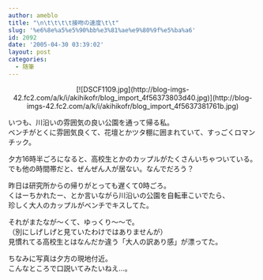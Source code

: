 ```yaml
---
author: ameblo
title: "\n\t\t\t\t接吻の速度\t\t"
slug: '%e6%8e%a5%e5%90%bb%e3%81%ae%e9%80%9f%e5%ba%a6'
id: 2092
date: '2005-04-30 03:39:02'
layout: post
categories:
  - 随筆
---
```


<div align="center">[![DSCF1109.jpg](http://blog-imgs-42.fc2.com/a/k/i/akihikofr/blog_import_4f56373803d40.jpg)](http://blog-imgs-42.fc2.com/a/k/i/akihikofr/blog_import_4f5637381761b.jpg)</div>

いつも、川沿いの雰囲気の良い公園を通って帰る私。  
ベンチがとくに雰囲気良くて、花壇とかツタ棚に囲まれていて、すっごくロマンチック。  

夕方16時半ごろになると、高校生とかのカップルがたくさんいちゃついている。  
でも他の時間帯だと、ぜんぜん人が居ない。なんでだろう？  

昨日は研究所からの帰りがとっても遅くて0時ごろ。  
くはーちかれたー、とか言いながら川沿いの公園を自転車こいでたら、  
珍しく大人のカップルがベンチでキスしてた。  

それがまたなが～くて、ゆっくり～～で。  
（別にしげしげと見ていたわけではありませんが）  
見慣れてる高校生とはなんだか違う「大人の訳あり感」が漂ってた。  

ちなみに写真は夕方の現地付近。  
こんなところで口説いてみたいねえ…。